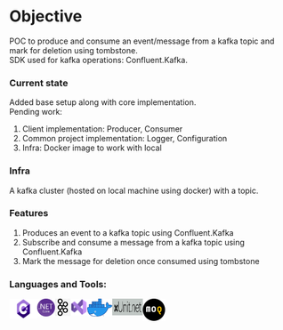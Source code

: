 # Objective
POC to produce and consume an event/message from a kafka topic and mark for deletion using tombstone.
<br/>
SDK used for kafka operations: Confluent.Kafka.

### Current state
Added base setup along with core implementation.
<br/>
Pending work:
1. Client implementation: Producer, Consumer
2. Common project implementation: Logger, Configuration
3. Infra: Docker image to work with local

### Infra
A kafka cluster (hosted on local machine using docker) with a topic.

### Features
1. Produces an event to a kafka topic using Confluent.Kafka
2. Subscribe and consume a message from a kafka topic using Confluent.Kafka
3. Mark the message for deletion once consumed using tombstone

### Languages and Tools:
<img align="left" alt="C#" title="C#" src="/contents/img/csharp.png" width="50" height="36">
<img align="left" alt=".NET Core" title=".NET Core" src="/contents/img/dotNet.png" width="32">
<img align="left" alt="Kafka" title="Kafka" src="/contents/img/kafka.png" width="28">
<img align="left" alt="Visual Studio" title="Visual Studio" src="/contents/img/visual_studio.png" width="30">
<img align="left" alt="Docker" title="Docker" src="/contents/img/docker.png" width="45">
<img align="left" alt="XUnit" title="XUnit" src="/contents/img/xunit.png" width="55" height="30">
<img align="left" alt="MOQ" title="MOQ" src="/contents/img/moq.png" width="40">

